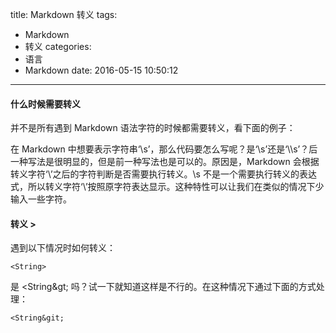 title: Markdown 转义
tags:
  - Markdown
  - 转义
categories:
  - 语言
  - Markdown
date: 2016-05-15 10:50:12
---


#### 什么时候需要转义
并不是所有遇到 Markdown 语法字符的时候都需要转义，看下面的例子：

在 Markdown 中想要表示字符串‘\s’，那么代码要怎么写呢？是‘\s’还是‘\\\s’？后一种写法是很明显的，但是前一种写法也是可以的。原因是，Markdown 会根据转义字符‘\’之后的字符判断是否需要执行转义。\s 不是一个需要执行转义的表达式，所以转义字符‘\’按照原字符表达显示。这种特性可以让我们在类似的情况下少输入一些字符。

#### 转义 >

遇到以下情况时如何转义：

    <String>

是 \<String\&gt; 吗？试一下就知道这样是不行的。在这种情况下通过下面的方式处理：

    <String&git;
